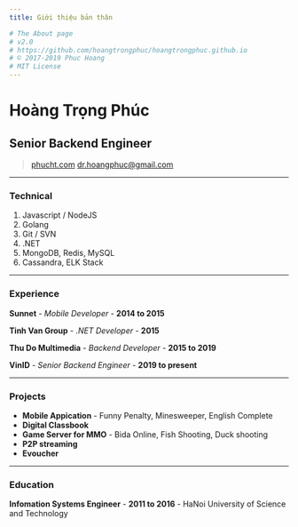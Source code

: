 ```yaml
---
title: Giới thiệu bản thân

# The About page
# v2.0
# https://github.com/hoangtrongphuc/hoangtrongphuc.github.io
# © 2017-2019 Phuc Hoang
# MIT License
---
```


# Hoàng Trọng Phúc
## Senior Backend Engineer

> [phucht.com](http://www.phucht.com)
> [dr.hoangphuc@gmail.com](mailto:dr.hoangphuc@gmail.com)

------

### Technical

1. Javascript / NodeJS
2. Golang
3. Git / SVN
4. .NET
5. MongoDB, Redis, MySQL
6. Cassandra, ELK Stack

------

### Experience

**Sunnet** -  *Mobile Developer* - __2014 to 2015__

**Tinh Van Group** - *.NET Developer* - __2015__

**Thu Do Multimedia** - *Backend Developer* - __2015 to 2019__

**VinID** - *Senior Backend Engineer* - __2019 to present__
	
------

### Projects

* **Mobile Appication** - Funny Penalty, Minesweeper, English Complete
* **Digital Classbook**
* **Game Server for MMO** - Bida Online, Fish Shooting, Duck shooting
* **P2P streaming**
* **Evoucher**

------

### Education

**Infomation Systems Engineer** - __2011 to 2016__ - 
	HaNoi University of Science and Technology
